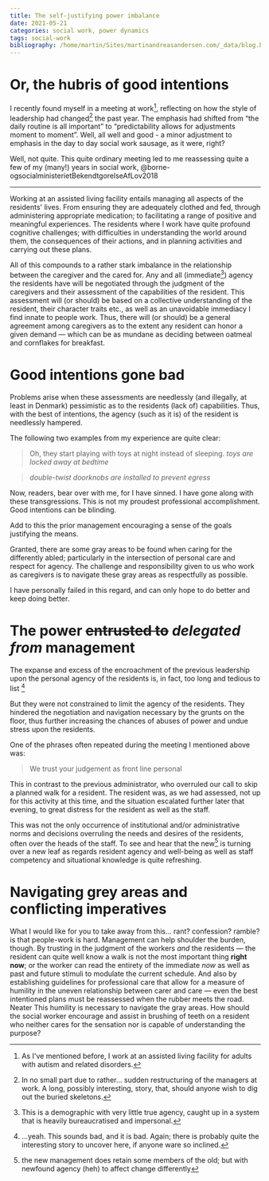 ```yaml
---
title: The self-justifying power imbalance
date: 2021-05-21
categories: social work, power dynamics
tags: social-work
bibliography: /home/martin/Sites/martinandreasandersen.com/_data/blog.bib
---
```


# Or, the hubris of good intentions

I recently found myself in a meeting at work[^1], reflecting on how the style of leadership had changed[^2] the past year.
The emphasis had shifted from “the daily routine is all important” to  “predictability allows for adjustments moment to moment”.
Well, all well and good  - a minor adjustment to emphasis in the day to day social work sausage, as it were, right?

[^1]: As I've mentioned before, I work at an assisted living facility for  adults with autism and related disorders.

[^2]: In no small part due to rather... sudden restructuring of the managers at work. A long, possibly interesting, story, that, should anyone wish to dig out the buried skeletons.

Well, not quite.
This quite ordinary meeting led to me reassessing quite a few of my (many!) years in social work,
@borne-ogsocialministerietBekendtgorelseAfLov2018

----------

Working at an assisted living facility entails managing all aspects of the residents' lives.
From ensuring they are adequately clothed and fed, through administering appropriate medication; to facilitating a range of positive and meaningful experiences.
The residents where I work have quite profound cognitive challenges; with difficulties in understanding the world around them, the consequences of their actions, and in planning activities and carrying out these plans.

All of this compounds to a rather stark imbalance in the relationship between the caregiver and the cared for.
Any and all (immediate[^3]) agency the residents have will be negotiated through the judgment of the caregivers and their assessment of the capabilities of the resident.
This assessment will (or should) be based on a collective understanding of the resident, their character traits etc., as well as an unavoidable immediacy I find innate to people work.
Thus, there will (or should) be a general agreement among caregivers as to the extent any resident can honor a given demand — which can be as mundane as deciding between oatmeal and cornflakes for breakfast.

[^3]: This is a demographic with very little true agency, caught up in a system that is heavily bureaucratised and impersonal.

# Good intentions gone bad

Problems arise when these assessments are needlessly (and illegally, at least in Denmark) pessimistic as to the residents (lack of) capabilities.
Thus, with the best of intentions, the agency (such as it is) of the resident is needlessly hampered.

The following two examples from my experience are quite clear:

> Oh, they start playing with toys at night instead of sleeping.
> *toys are locked away at bedtime*

> *double-twist doorknobs are installed to prevent egress*

Now, readers, bear over with me, for I have sinned.
I have gone along with these transgressions.
This is not my proudest professional accomplishment.
Good intentions can be blinding.

Add to this the prior management encouraging a sense of the goals justifying the means.

Granted, there are some gray areas to be found when caring for the differently abled; particularly in the intersection of personal care and respect for agency.
The challenge and responsibility given to us who work as caregivers is to navigate these gray areas as respectfully as possible.

I have personally failed in this regard, and can only hope to do better and keep doing better.

# The power ~~entrusted to~~ *delegated from* management

The expanse and excess of the encroachment of the previous leadership upon the personal agency of the residents is, in fact, too long and tedious to list [^yikes]

[^yikes]: ...yeah. This sounds bad, and it is bad. Again; there is probably quite the interesting story to uncover here, if anyone ware so inclined.

But they were not constrained to limit the agency of the residents.
They hindered the negotiation and navigation necessary by the grunts on the floor, thus further increasing the chances of abuses of power and undue stress upon the residents.

One of the phrases often repeated during the meeting I mentioned above was:

> We trust your judgement as front line personal

This in contrast to the previous administrator, who overruled our call to skip a planned walk for a resident.
The resident was, as we had assessed, not up for this activity at this time, and the situation escalated further later that evening, to great distress for the resident as well as the staff.

This was not the only occurrence of institutional and/or administrative norms and decisions overruling the needs and desires of the residents, often over the heads of the staff.
To see and hear that the new[^admin] is turning over a new leaf as regards resident agency and well-being as well as staff competency and situational knowledge is quite refreshing.

[^admin]: the new management does retain some members of the old; but with newfound agency (heh) to affect change differently

# Navigating grey areas and conflicting imperatives

What I would like for you to take away from this... rant? confession? ramble? is that people-work is hard.
Management can help shoulder the burden, though.
By trusting in the judgment of the workers *and* the residents — the resident can quite well know a walk is not the most important thing **right now**; or the worker can read the entirety of the immediate *now* as well as past and future stimuli to modulate the current schedule.
And also by establishing guidelines for professional care that allow for a measure of humility in the uneven relationship between carer and care — even the best intentioned plans must be reassessed when the rubber meets the road.
Neater
This humility is necessary to navigate the gray areas.
How should the social worker encourage and assist in brushing of teeth on a resident who neither cares for the sensation nor is capable of understanding the purpose?
